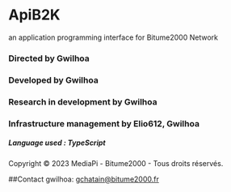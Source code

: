 # ApiB2K
an application programming interface for Bitume2000 Network 

### Directed by Gwilhoa
### Developed by Gwilhoa
### Research in development by Gwilhoa
### Infrastructure management by Elio612, Gwilhoa
##### Language used : TypeScript 


Copyright © 2023 MediaPi - Bitume2000 - Tous droits réservés.

##Contact
gwilhoa: gchatain@bitume2000.fr
